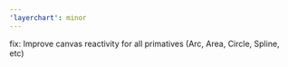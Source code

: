 ```yaml
---
'layerchart': minor
---
```


fix: Improve canvas reactivity for all primatives (Arc, Area, Circle, Spline, etc)
